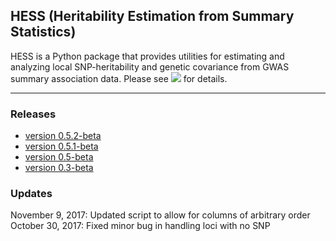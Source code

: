 ## HESS (Heritability Estimation from Summary Statistics)

HESS is a Python package that provides utilities for estimating and analyzing
local SNP-heritability and genetic covariance from GWAS summary
association data. Please see
[![](https://img.shields.io/badge/docs-latest-blue.svg)](https://huwenboshi.github.io/hess)
for details.

---

### Releases

* [version 0.5.2-beta](https://github.com/huwenboshi/hess/archive/v0.5.2-beta.zip)
* [version 0.5.1-beta](https://github.com/huwenboshi/hess/archive/v0.5.1-beta.zip)
* [version 0.5-beta](https://github.com/huwenboshi/hess/releases/tag/v0.5-beta)
* [version 0.3-beta](https://github.com/huwenboshi/hess/releases/tag/v0.3-beta)

### Updates

November 9, 2017: Updated script to allow for columns of arbitrary order
October 30, 2017: Fixed minor bug in handling loci with no SNP
